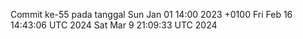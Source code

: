Commit ke-55 pada tanggal Sun Jan 01 14:00 2023 +0100
Fri Feb 16 14:43:06 UTC 2024
Sat Mar  9 21:09:33 UTC 2024
